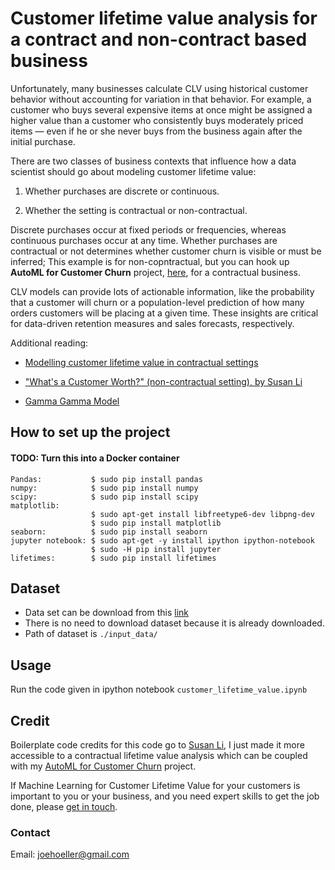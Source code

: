 # Customer lifetime value analysis for a contract and non-contract based business

Unfortunately, many businesses calculate CLV using historical customer behavior without accounting for variation in that behavior. For example, a customer who buys several expensive items at once might be assigned a higher value than a customer who consistently buys moderately priced items — even if he or she never buys from the business again after the initial purchase. 

There are two classes of business contexts that influence how a data scientist should go about modeling customer lifetime value: 

1. Whether purchases are discrete or continuous.

2. Whether the setting is contractual or non-contractual. 

Discrete purchases occur at fixed periods or frequencies, whereas continuous purchases occur at any time. Whether purchases are contractual or not determines whether customer churn is visible or must be inferred; This example is for non-copntractual, but you can hook up <strong>AutoML for Customer Churn</strong> project, [here](https://github.com/joehoeller/AutoML-with-Genetic-Algorthims-to-Accurately-Predict-Customer-Churn), for a contractual business.

CLV models can provide lots of actionable information, like the probability that a customer will churn or a population-level prediction of how many orders customers will be placing at a given time. These insights are critical for data-driven retention measures and sales forecasts, respectively.

Additional reading:

* [Modelling customer lifetime value in contractual settings](https://pdfs.semanticscholar.org/0d02/c0faa1ada84a1a67a5dc134826b453394966.pdf)

* ["What's a Customer Worth?" (non-contractual setting), by Susan Li](https://towardsdatascience.com/whats-a-customer-worth-8daf183f8a4f)

* [Gamma Gamma Model](http://kpei.me/blog/?p=921)


## How to set up the project
#### TODO: Turn this into a Docker container

```
Pandas:           $ sudo pip install pandas
numpy:            $ sudo pip install numpy
scipy:            $ sudo pip install scipy
matplotlib: 
                  $ sudo apt-get install libfreetype6-dev libpng-dev
                  $ sudo pip install matplotlib 
seaborn:          $ sudo pip install seaborn
jupyter notebook: $ sudo apt-get -y install ipython ipython-notebook
                  $ sudo -H pip install jupyter
lifetimes:        $ sudo pip install lifetimes

```

## Dataset

* Data set can be download from this [link](http://archive.ics.uci.edu/ml/datasets/online+retail)
* There is no need to download dataset because it is already downloaded. 
* Path of dataset is `./input_data/`

## Usage
Run the code given in ipython notebook `customer_lifetime_value.ipynb`

## Credit
Boilerplate code credits for this code go to [Susan Li](https://github.com/susanli2016), I just made it more accessible to a contractual lifetime value analysis which can be coupled with my [AutoML for Customer Churn](https://github.com/joehoeller/AutoML-with-Genetic-Algorthims-to-Accurately-Predict-Customer-Churn) project.

If Machine Learning for Customer Lifetime Value for your customers is important to you or your business, and you need expert skills to get the job done, please [get in touch](https://www.linkedin.com/in/computer-vision-engineer/).

### Contact

Email: joehoeller@gmail.com
